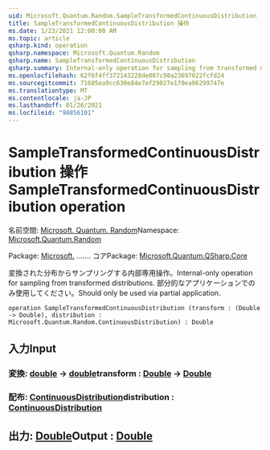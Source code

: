 ```yaml
---
uid: Microsoft.Quantum.Random.SampleTransformedContinuousDistribution
title: SampleTransformedContinuousDistribution 操作
ms.date: 1/23/2021 12:00:00 AM
ms.topic: article
qsharp.kind: operation
qsharp.namespace: Microsoft.Quantum.Random
qsharp.name: SampleTransformedContinuousDistribution
qsharp.summary: Internal-only operation for sampling from transformed distributions. Should only be used via partial application.
ms.openlocfilehash: 62f6f4ff372143228de007c98a23697022fcfd24
ms.sourcegitcommit: 71605ea9cc630e84e7ef29027e1f0ea06299747e
ms.translationtype: MT
ms.contentlocale: ja-JP
ms.lasthandoff: 01/26/2021
ms.locfileid: "98856101"
---
```

# <a name="sampletransformedcontinuousdistribution-operation"></a><span data-ttu-id="616c4-102">SampleTransformedContinuousDistribution 操作</span><span class="sxs-lookup"><span data-stu-id="616c4-102">SampleTransformedContinuousDistribution operation</span></span>

<span data-ttu-id="616c4-103">名前空間: [Microsoft. Quantum. Random](xref:Microsoft.Quantum.Random)</span><span class="sxs-lookup"><span data-stu-id="616c4-103">Namespace: [Microsoft.Quantum.Random](xref:Microsoft.Quantum.Random)</span></span>

<span data-ttu-id="616c4-104">Package: [Microsoft.](https://nuget.org/packages/Microsoft.Quantum.QSharp.Core) ....... コア</span><span class="sxs-lookup"><span data-stu-id="616c4-104">Package: [Microsoft.Quantum.QSharp.Core](https://nuget.org/packages/Microsoft.Quantum.QSharp.Core)</span></span>


<span data-ttu-id="616c4-105">変換された分布からサンプリングする内部専用操作。</span><span class="sxs-lookup"><span data-stu-id="616c4-105">Internal-only operation for sampling from transformed distributions.</span></span>
<span data-ttu-id="616c4-106">部分的なアプリケーションでのみ使用してください。</span><span class="sxs-lookup"><span data-stu-id="616c4-106">Should only be used via partial application.</span></span>

```qsharp
operation SampleTransformedContinuousDistribution (transform : (Double -> Double), distribution : Microsoft.Quantum.Random.ContinuousDistribution) : Double
```


## <a name="input"></a><span data-ttu-id="616c4-107">入力</span><span class="sxs-lookup"><span data-stu-id="616c4-107">Input</span></span>

### <a name="transform--double---double"></a><span data-ttu-id="616c4-108">変換: [double](xref:microsoft.quantum.lang-ref.double) -> [double](xref:microsoft.quantum.lang-ref.double)</span><span class="sxs-lookup"><span data-stu-id="616c4-108">transform : [Double](xref:microsoft.quantum.lang-ref.double) -> [Double](xref:microsoft.quantum.lang-ref.double)</span></span>




### <a name="distribution--continuousdistribution"></a><span data-ttu-id="616c4-109">配布: [ContinuousDistribution](xref:Microsoft.Quantum.Random.ContinuousDistribution)</span><span class="sxs-lookup"><span data-stu-id="616c4-109">distribution : [ContinuousDistribution](xref:Microsoft.Quantum.Random.ContinuousDistribution)</span></span>





## <a name="output--double"></a><span data-ttu-id="616c4-110">出力: [Double](xref:microsoft.quantum.lang-ref.double)</span><span class="sxs-lookup"><span data-stu-id="616c4-110">Output : [Double](xref:microsoft.quantum.lang-ref.double)</span></span>

